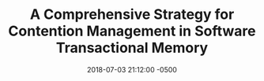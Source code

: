 ---
layout: paper-summary
title:  "A Comprehensive Strategy for Contention Management in Software Transactional Memory"
date:   2018-07-03 21:12:00 -0500
categories: paper
paper_title: "A Comprehensive Strategy for Contention Management in Software Transactional Memory"
paper_link: https://dl.acm.org/citation.cfm?id=1504199
paper_keyword: STM; TL2; Contention Management
paper_year: PPoPP 2009
rw_set: Lock Table for Read; Unspecified for Write
htm_cd: Lazy
htm_cr: Lazy
version_mgmt: Hybrid
---